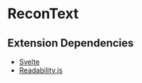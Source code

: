 # ReconText

## Extension Dependencies

- [Svelte](https://svelte.dev/)
- [Readability.js](https://github.com/mozilla/readability)
